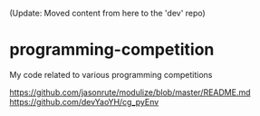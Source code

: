 (Update: Moved content from here to the 'dev' repo)

# programming-competition
My code related to various programming competitions



https://github.com/jasonrute/modulize/blob/master/README.md
https://github.com/devYaoYH/cg_pyEnv

